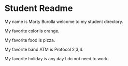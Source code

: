 # Student Readme
My name is Marty Burolla welcome to my student directory.

My favorite color is orange.

My favorite food is pizza.

My favorite band ATM is Protocol 2,3,4.

My favorite holiday is any day I do not need to work.
